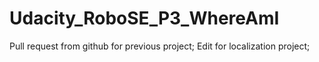 # Udacity_RoboSE_P3_WhereAmI
Pull request from github for previous project;
Edit for localization project;
